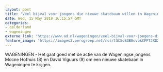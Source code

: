```yaml
---
layout: post
title: "Veel bijval voor jongens die nieuwe skatebaan willen in Wageningen"
date: Wed, 15 May 2019 16:15:57 GMT
categories: 
- gelderland 
- wageningen 
externe_link: "https://www.ad.nl/wageningen/veel-bijval-voor-jongens-die-nieuwe-skatebaan-willen-in-wageningen~a3de5afb/"
feature_image: "https://images3.persgroep.net/rcs/tGC5oB3BEcvbkCPPTJRD2p4WbMc/diocontent/146619997/_fitwidth/400/?appId=21791a8992982cd8da851550a453bd7f&quality=0.7"
---
```


WAGENINGEN - Het gaat goed met de actie van de Wageningse jongens Mocne Hofhuis (8) en David Viguurs (9) om een nieuwe skatebaan in Wageningen te krijgen.
